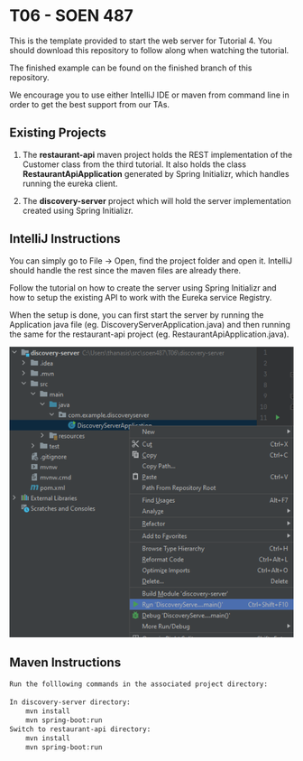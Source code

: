 # T06 - SOEN 487 #

This is the template provided to start the web server for Tutorial 4.
You should download this repository to follow along when watching the tutorial.

The finished example can be found on the finished branch of this repository.

We encourage you to use either IntelliJ IDE or maven from command line in order to get the best support from our TAs.

## Existing Projects ##

1) The **restaurant-api** maven project holds the REST implementation of the Customer class from the third tutorial. It also holds the class
**RestaurantApiApplication** generated by Spring Initializr, which handles running the eureka client.

2) The **discovery-server** project which will hold the server implementation created using Spring Initializr.

## IntelliJ Instructions ##

You can simply go to File -> Open, find the project folder and open it. IntelliJ should handle the rest since the maven files are already there.

Follow the tutorial on how to create the server using Spring Initializr and how to setup the existing API to work with the Eureka service Registry. 

When the setup is done, you can first start the server by running the Application java file (eg. DiscoveryServerApplication.java) and then running the same for the restaurant-api project (eg. RestaurantApiApplication.java).

![Screenshot](img/discovery.png)

## Maven Instructions ##

    Run the folllowing commands in the associated project directory:

    In discovery-server directory:
        mvn install
        mvn spring-boot:run
    Switch to restaurant-api directory:
        mvn install
        mvn spring-boot:run


